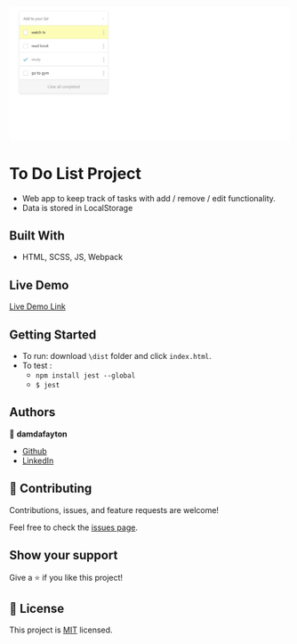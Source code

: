 ![](ss.jpg)


# To Do List Project

- Web app to keep track of tasks with add / remove / edit functionality.
- Data is stored in LocalStorage


## Built With

- HTML, SCSS, JS, Webpack


## Live Demo

[Live Demo Link](https://damdafayton.github.io/to-do-list/dist)


## Getting Started

- To run: download `\dist` folder and click `index.html`.
- To test :
    - `npm install jest --global`
    - `$ jest`


## Authors

👤 **damdafayton**

- [Github](https://github.com/damdafayton)
- [LinkedIn](https://linkedin.com/in/damdafayton)


## 🤝 Contributing

Contributions, issues, and feature requests are welcome!

Feel free to check the [issues page](../../issues/).


## Show your support

Give a ⭐️ if you like this project!


## 📝 License

This project is [MIT](./MIT.md) licensed.
